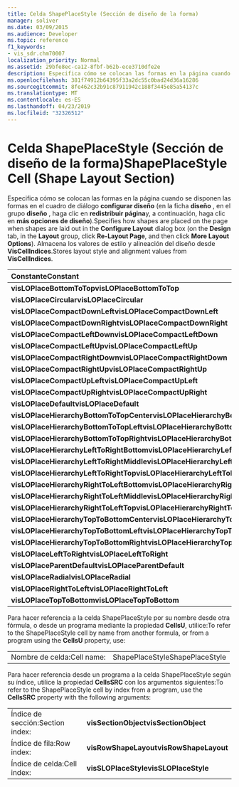 ```yaml
---
title: Celda ShapePlaceStyle (Sección de diseño de la forma)
manager: soliver
ms.date: 03/09/2015
ms.audience: Developer
ms.topic: reference
f1_keywords:
- vis_sdr.chm70007
localization_priority: Normal
ms.assetid: 29bfe8ec-ca12-8fbf-b62b-ece3710dfe2e
description: Especifica cómo se colocan las formas en la página cuando se disponen las formas en el cuadro de diálogo Configurar diseño (en la ficha Diseño, en el grupo diseño, haga clic en reDistribuir página y, a continuación, haga clic en más opciones de diseño). Almacena los valores de estilo y alineación de diseño desde VisCellIndices.
ms.openlocfilehash: 381f74912b64395f33a2dc55c0bad24d36a16286
ms.sourcegitcommit: 8fe462c32b91c87911942c188f3445e85a54137c
ms.translationtype: MT
ms.contentlocale: es-ES
ms.lasthandoff: 04/23/2019
ms.locfileid: "32326512"
---
```

# <a name="shapeplacestyle-cell-shape-layout-section"></a><span data-ttu-id="228f2-104">Celda ShapePlaceStyle (Sección de diseño de la forma)</span><span class="sxs-lookup"><span data-stu-id="228f2-104">ShapePlaceStyle Cell (Shape Layout Section)</span></span>

<span data-ttu-id="228f2-105">Especifica cómo se colocan las formas en la página cuando se disponen las formas en el cuadro de diálogo **configurar diseño** (en la ficha **diseño** , en el grupo **diseño** , haga clic en **redistribuir página**y, a continuación, haga clic en **más opciones de diseño**).</span><span class="sxs-lookup"><span data-stu-id="228f2-105">Specifies how shapes are placed on the page when shapes are laid out in the **Configure Layout** dialog box (on the **Design** tab, in the **Layout** group, click **Re-Layout Page**, and then click **More Layout Options**).</span></span> <span data-ttu-id="228f2-106">Almacena los valores de estilo y alineación del diseño desde **VisCellIndices**.</span><span class="sxs-lookup"><span data-stu-id="228f2-106">Stores layout style and alignment values from **VisCellIndices**.</span></span> 
  
|<span data-ttu-id="228f2-107">**Constante**</span><span class="sxs-lookup"><span data-stu-id="228f2-107">**Constant**</span></span>|<span data-ttu-id="228f2-108">**Valor**</span><span class="sxs-lookup"><span data-stu-id="228f2-108">**Value**</span></span>|
|:-----|:-----|
|<span data-ttu-id="228f2-109">**visLOPlaceBottomToTop**</span><span class="sxs-lookup"><span data-stu-id="228f2-109">**visLOPlaceBottomToTop**</span></span> <br/> |<span data-ttu-id="228f2-110">4</span><span class="sxs-lookup"><span data-stu-id="228f2-110">4</span></span>  <br/> |
|<span data-ttu-id="228f2-111">**visLOPlaceCircular**</span><span class="sxs-lookup"><span data-stu-id="228f2-111">**visLOPlaceCircular**</span></span> <br/> |<span data-ttu-id="228f2-112">6,5</span><span class="sxs-lookup"><span data-stu-id="228f2-112">6</span></span>  <br/> |
|<span data-ttu-id="228f2-113">**visLOPlaceCompactDownLeft**</span><span class="sxs-lookup"><span data-stu-id="228f2-113">**visLOPlaceCompactDownLeft**</span></span> <br/> |<span data-ttu-id="228f2-114">apartado</span><span class="sxs-lookup"><span data-stu-id="228f2-114">14</span></span>  <br/> |
|<span data-ttu-id="228f2-115">**visLOPlaceCompactDownRight**</span><span class="sxs-lookup"><span data-stu-id="228f2-115">**visLOPlaceCompactDownRight**</span></span> <br/> |<span data-ttu-id="228f2-116">0,7</span><span class="sxs-lookup"><span data-stu-id="228f2-116">7</span></span>  <br/> |
|<span data-ttu-id="228f2-117">**visLOPlaceCompactLeftDown**</span><span class="sxs-lookup"><span data-stu-id="228f2-117">**visLOPlaceCompactLeftDown**</span></span> <br/> |<span data-ttu-id="228f2-118">apartado</span><span class="sxs-lookup"><span data-stu-id="228f2-118">13</span></span>  <br/> |
|<span data-ttu-id="228f2-119">**visLOPlaceCompactLeftUp**</span><span class="sxs-lookup"><span data-stu-id="228f2-119">**visLOPlaceCompactLeftUp**</span></span> <br/> |<span data-ttu-id="228f2-120">12</span><span class="sxs-lookup"><span data-stu-id="228f2-120">12</span></span>  <br/> |
|<span data-ttu-id="228f2-121">**visLOPlaceCompactRightDown**</span><span class="sxs-lookup"><span data-stu-id="228f2-121">**visLOPlaceCompactRightDown**</span></span> <br/> |<span data-ttu-id="228f2-122">8,5</span><span class="sxs-lookup"><span data-stu-id="228f2-122">8</span></span>  <br/> |
|<span data-ttu-id="228f2-123">**visLOPlaceCompactRightUp**</span><span class="sxs-lookup"><span data-stu-id="228f2-123">**visLOPlaceCompactRightUp**</span></span> <br/> |<span data-ttu-id="228f2-124">9</span><span class="sxs-lookup"><span data-stu-id="228f2-124">9</span></span>  <br/> |
|<span data-ttu-id="228f2-125">**visLOPlaceCompactUpLeft**</span><span class="sxs-lookup"><span data-stu-id="228f2-125">**visLOPlaceCompactUpLeft**</span></span> <br/> |<span data-ttu-id="228f2-126">12</span><span class="sxs-lookup"><span data-stu-id="228f2-126">11</span></span>  <br/> |
|<span data-ttu-id="228f2-127">**visLOPlaceCompactUpRight**</span><span class="sxs-lookup"><span data-stu-id="228f2-127">**visLOPlaceCompactUpRight**</span></span> <br/> |<span data-ttu-id="228f2-128">metros</span><span class="sxs-lookup"><span data-stu-id="228f2-128">10</span></span>  <br/> |
|<span data-ttu-id="228f2-129">**visLOPlaceDefault**</span><span class="sxs-lookup"><span data-stu-id="228f2-129">**visLOPlaceDefault**</span></span> <br/> |<span data-ttu-id="228f2-130">comprendi</span><span class="sxs-lookup"><span data-stu-id="228f2-130">0</span></span>  <br/> |
|<span data-ttu-id="228f2-131">**visLOPlaceHierarchyBottomToTopCenter**</span><span class="sxs-lookup"><span data-stu-id="228f2-131">**visLOPlaceHierarchyBottomToTopCenter**</span></span> <br/> |<span data-ttu-id="228f2-132">20</span><span class="sxs-lookup"><span data-stu-id="228f2-132">20</span></span>  <br/> |
|<span data-ttu-id="228f2-133">**visLOPlaceHierarchyBottomToTopLeft**</span><span class="sxs-lookup"><span data-stu-id="228f2-133">**visLOPlaceHierarchyBottomToTopLeft**</span></span> <br/> |<span data-ttu-id="228f2-134">18</span><span class="sxs-lookup"><span data-stu-id="228f2-134">19</span></span>  <br/> |
|<span data-ttu-id="228f2-135">**visLOPlaceHierarchyBottomToTopRight**</span><span class="sxs-lookup"><span data-stu-id="228f2-135">**visLOPlaceHierarchyBottomToTopRight**</span></span> <br/> |<span data-ttu-id="228f2-136">21</span><span class="sxs-lookup"><span data-stu-id="228f2-136">21</span></span>  <br/> |
|<span data-ttu-id="228f2-137">**visLOPlaceHierarchyLeftToRightBottom**</span><span class="sxs-lookup"><span data-stu-id="228f2-137">**visLOPlaceHierarchyLeftToRightBottom**</span></span> <br/> |<span data-ttu-id="228f2-138">apartado</span><span class="sxs-lookup"><span data-stu-id="228f2-138">24</span></span>  <br/> |
|<span data-ttu-id="228f2-139">**visLOPlaceHierarchyLeftToRightMiddle**</span><span class="sxs-lookup"><span data-stu-id="228f2-139">**visLOPlaceHierarchyLeftToRightMiddle**</span></span> <br/> |<span data-ttu-id="228f2-140">veintitrés</span><span class="sxs-lookup"><span data-stu-id="228f2-140">23</span></span>  <br/> |
|<span data-ttu-id="228f2-141">**visLOPlaceHierarchyLeftToRightTop**</span><span class="sxs-lookup"><span data-stu-id="228f2-141">**visLOPlaceHierarchyLeftToRightTop**</span></span> <br/> |<span data-ttu-id="228f2-142">22</span><span class="sxs-lookup"><span data-stu-id="228f2-142">22</span></span>  <br/> |
|<span data-ttu-id="228f2-143">**visLOPlaceHierarchyRightToLeftBottom**</span><span class="sxs-lookup"><span data-stu-id="228f2-143">**visLOPlaceHierarchyRightToLeftBottom**</span></span> <br/> |<span data-ttu-id="228f2-144">,27</span><span class="sxs-lookup"><span data-stu-id="228f2-144">27</span></span>  <br/> |
|<span data-ttu-id="228f2-145">**visLOPlaceHierarchyRightToLeftMiddle**</span><span class="sxs-lookup"><span data-stu-id="228f2-145">**visLOPlaceHierarchyRightToLeftMiddle**</span></span> <br/> |<span data-ttu-id="228f2-146">apartado</span><span class="sxs-lookup"><span data-stu-id="228f2-146">26</span></span>  <br/> |
|<span data-ttu-id="228f2-147">**visLOPlaceHierarchyRightToLeftTop**</span><span class="sxs-lookup"><span data-stu-id="228f2-147">**visLOPlaceHierarchyRightToLeftTop**</span></span> <br/> |<span data-ttu-id="228f2-148">IVA</span><span class="sxs-lookup"><span data-stu-id="228f2-148">25</span></span>  <br/> |
|<span data-ttu-id="228f2-149">**visLOPlaceHierarchyTopToBottomCenter**</span><span class="sxs-lookup"><span data-stu-id="228f2-149">**visLOPlaceHierarchyTopToBottomCenter**</span></span> <br/> |<span data-ttu-id="228f2-150">432</span><span class="sxs-lookup"><span data-stu-id="228f2-150">17</span></span>  <br/> |
|<span data-ttu-id="228f2-151">**visLOPlaceHierarchyTopToBottomLeft**</span><span class="sxs-lookup"><span data-stu-id="228f2-151">**visLOPlaceHierarchyTopToBottomLeft**</span></span> <br/> |<span data-ttu-id="228f2-152">16</span><span class="sxs-lookup"><span data-stu-id="228f2-152">16</span></span>  <br/> |
|<span data-ttu-id="228f2-153">**visLOPlaceHierarchyTopToBottomRight**</span><span class="sxs-lookup"><span data-stu-id="228f2-153">**visLOPlaceHierarchyTopToBottomRight**</span></span> <br/> |<span data-ttu-id="228f2-154">dieciocho</span><span class="sxs-lookup"><span data-stu-id="228f2-154">18</span></span>  <br/> |
|<span data-ttu-id="228f2-155">**visLOPlaceLeftToRight**</span><span class="sxs-lookup"><span data-stu-id="228f2-155">**visLOPlaceLeftToRight**</span></span> <br/> |<span data-ttu-id="228f2-156">segundo</span><span class="sxs-lookup"><span data-stu-id="228f2-156">2</span></span>  <br/> |
|<span data-ttu-id="228f2-157">**visLOPlaceParentDefault**</span><span class="sxs-lookup"><span data-stu-id="228f2-157">**visLOPlaceParentDefault**</span></span> <br/> |<span data-ttu-id="228f2-158">15</span><span class="sxs-lookup"><span data-stu-id="228f2-158">15</span></span>  <br/> |
|<span data-ttu-id="228f2-159">**visLOPlaceRadial**</span><span class="sxs-lookup"><span data-stu-id="228f2-159">**visLOPlaceRadial**</span></span> <br/> |<span data-ttu-id="228f2-160">3</span><span class="sxs-lookup"><span data-stu-id="228f2-160">3</span></span>  <br/> |
|<span data-ttu-id="228f2-161">**visLOPlaceRightToLeft**</span><span class="sxs-lookup"><span data-stu-id="228f2-161">**visLOPlaceRightToLeft**</span></span> <br/> |<span data-ttu-id="228f2-162">2,5</span><span class="sxs-lookup"><span data-stu-id="228f2-162">5</span></span>  <br/> |
|<span data-ttu-id="228f2-163">**visLOPlaceTopToBottom**</span><span class="sxs-lookup"><span data-stu-id="228f2-163">**visLOPlaceTopToBottom**</span></span> <br/> |<span data-ttu-id="228f2-164">1</span><span class="sxs-lookup"><span data-stu-id="228f2-164">1</span></span>  <br/> |
   
<span data-ttu-id="228f2-165">Para hacer referencia a la celda ShapePlaceStyle por su nombre desde otra fórmula, o desde un programa mediante la propiedad **CellsU**, utilice:</span><span class="sxs-lookup"><span data-stu-id="228f2-165">To refer to the ShapePlaceStyle cell by name from another formula, or from a program using the **CellsU** property, use:</span></span> 
  
|||
|:-----|:-----|
|<span data-ttu-id="228f2-166">Nombre de celda:</span><span class="sxs-lookup"><span data-stu-id="228f2-166">Cell name:</span></span>  <br/> |<span data-ttu-id="228f2-167">ShapePlaceStyle</span><span class="sxs-lookup"><span data-stu-id="228f2-167">ShapePlaceStyle</span></span>  <br/> |
   
<span data-ttu-id="228f2-168">Para hacer referencia desde un programa a la celda ShapePlaceStyle según su índice, utilice la propiedad **CellsSRC** con los argumentos siguientes:</span><span class="sxs-lookup"><span data-stu-id="228f2-168">To refer to the ShapePlaceStyle cell by index from a program, use the **CellsSRC** property with the following arguments:</span></span> 
  
|||
|:-----|:-----|
|<span data-ttu-id="228f2-169">Índice de sección:</span><span class="sxs-lookup"><span data-stu-id="228f2-169">Section index:</span></span>  <br/> |<span data-ttu-id="228f2-170">**visSectionObject**</span><span class="sxs-lookup"><span data-stu-id="228f2-170">**visSectionObject**</span></span> <br/> |
|<span data-ttu-id="228f2-171">Índice de fila:</span><span class="sxs-lookup"><span data-stu-id="228f2-171">Row index:</span></span>  <br/> |<span data-ttu-id="228f2-172">**visRowShapeLayout**</span><span class="sxs-lookup"><span data-stu-id="228f2-172">**visRowShapeLayout**</span></span> <br/> |
|<span data-ttu-id="228f2-173">Índice de celda:</span><span class="sxs-lookup"><span data-stu-id="228f2-173">Cell index:</span></span>  <br/> |<span data-ttu-id="228f2-174">**visSLOPlaceStyle**</span><span class="sxs-lookup"><span data-stu-id="228f2-174">**visSLOPlaceStyle**</span></span> <br/> |
   

